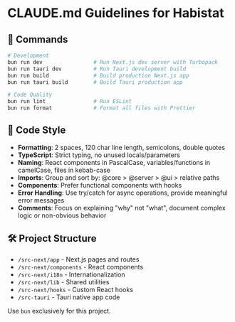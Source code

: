 # CLAUDE.md Guidelines for Habistat

## 🚀 Commands

```bash
# Development
bun run dev                # Run Next.js dev server with Turbopack
bun run tauri dev          # Run Tauri development build
bun run build              # Build production Next.js app
bun run tauri build        # Build Tauri production app

# Code Quality
bun run lint               # Run ESLint
bun run format             # Format all files with Prettier
```

## 🎨 Code Style

- **Formatting**: 2 spaces, 120 char line length, semicolons, double quotes
- **TypeScript**: Strict typing, no unused locals/parameters
- **Naming**: React components in PascalCase, variables/functions in camelCase, files in kebab-case
- **Imports**: Group and sort by: @core > @server > @ui > relative paths
- **Components**: Prefer functional components with hooks
- **Error Handling**: Use try/catch for async operations, provide meaningful error messages
- **Comments**: Focus on explaining "why" not "what", document complex logic or non-obvious behavior

## 🛠️ Project Structure

- `/src-next/app` - Next.js pages and routes
- `/src-next/components` - React components
- `/src-next/i18n` - Internationalization
- `/src-next/lib` - Shared utilities
- `/src-next/hooks` - Custom React hooks
- `/src-tauri` - Tauri native app code

Use `bun` exclusively for this project.
